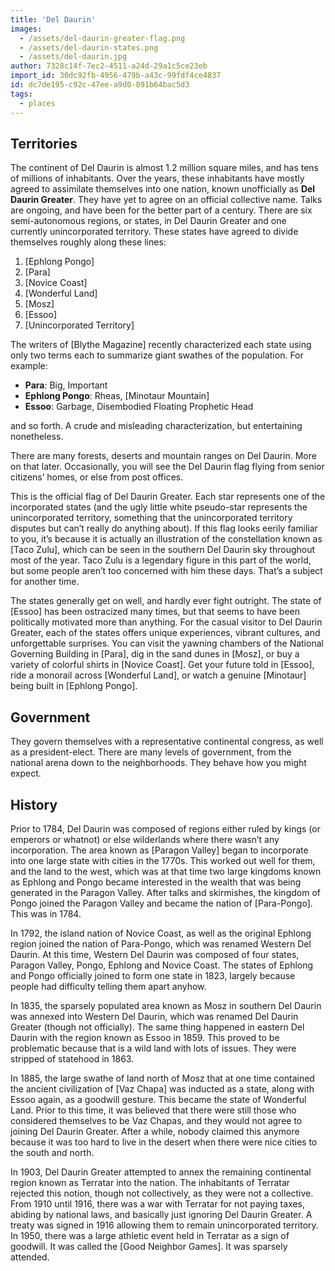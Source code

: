 ```yaml
---
title: 'Del Daurin'
images:
  - /assets/del-daurin-greater-flag.png
  - /assets/del-daurin-states.png
  - /assets/del-daurin.jpg
author: 7328c14f-7ec2-4511-a24d-29a1c5ce23eb
import_id: 30dc92fb-4956-479b-a43c-99fdf4ce4837
id: dc7de195-c92c-47ee-a9d0-891b64bac5d3
tags:
  - places
---
```

## Territories

The continent of Del Daurin is almost 1.2 million square miles, and has tens of millions of inhabitants. Over the years, these inhabitants have mostly agreed to assimilate themselves into one nation, known unofficially as **Del Daurin Greater**. They have yet to agree on an official collective name. Talks are ongoing, and have been for the better part of a century. There are six semi-autonomous regions, or states, in Del Daurin Greater and one currently unincorporated territory. These states have agreed to divide themselves roughly along these lines:

1. [Ephlong Pongo]
2. [Para]
3. [Novice Coast]
4. [Wonderful Land]
5. [Mosz]
6. [Essoo]
7. [Unincorporated Territory]

The writers of [Blythe Magazine] recently characterized each state using only two terms each to summarize giant swathes of the population. For example:

- **Para**: Big, Important
- **Ephlong Pongo**: Rheas, [Minotaur Mountain]
- **Essoo**: Garbage, Disembodied Floating Prophetic Head

and so forth. A crude and misleading characterization, but entertaining nonetheless.  

There are many forests, deserts and mountain ranges on Del Daurin. More on that later. Occasionally, you will see the Del Daurin flag flying from senior citizens’ homes, or else from post offices.

This is the official flag of Del Daurin Greater. Each star represents one of the incorporated states (and the ugly little white pseudo-star represents the unincorporated territory, something that the unincorporated territory disputes but can’t really do anything about).  If this flag looks eerily familiar to you, it’s because it is actually an illustration of the constellation known as [Taco Zulu], which can be seen in the southern Del Daurin sky throughout most of the year. Taco Zulu is a legendary figure in this part of the world, but some people aren’t too concerned with him these days. That’s a subject for another time.

The states generally get on well, and hardly ever fight outright. The state of [Essoo] has been ostracized many times, but that seems to have been politically motivated more than anything. For the casual visitor to Del Daurin Greater, each of the states offers unique experiences, vibrant cultures, and unforgettable surprises. You can visit the yawning chambers of the National Governing Building in [Para], dig in the sand dunes in [Mosz], or buy a variety of colorful shirts in [Novice Coast]. Get your future told in [Essoo], ride a monorail across [Wonderful Land], or watch a genuine [Minotaur] being built in [Ephlong Pongo].

## Government

They govern themselves with a representative continental congress, as well as a president-elect. There are many levels of government, from the national arena down to the neighborhoods. They behave how you might expect.

## History

Prior to 1784, Del Daurin was composed of regions either ruled by kings (or emperors or whatnot) or else wilderlands where there wasn’t any incorporation. The area known as [Paragon Valley] began to incorporate into one large state with cities in the 1770s. This worked out well for them, and the land to the west, which was at that time two large kingdoms known as Ephlong and Pongo became interested in the wealth that was being generated in the Paragon Valley. After talks and skirmishes, the kingdom of Pongo joined the Paragon Valley and became the nation of [Para-Pongo]. This was in 1784.

In 1792, the island nation of Novice Coast, as well as the original Ephlong region joined the nation of Para-Pongo, which was renamed Western Del Daurin. At this time, Western Del Daurin was composed of four states, Paragon Valley, Pongo, Ephlong and Novice Coast. The states of Ephlong and Pongo officially joined to form one state in 1823, largely because people had difficulty telling them apart anyhow.

In 1835, the sparsely populated area known as Mosz in southern Del Daurin was annexed into Western Del Daurin, which was renamed Del Daurin Greater (though not officially). The same thing happened in eastern Del Daurin with the region known as Essoo in 1859. This proved to be problematic because that is a wild land with lots of issues. They were stripped of statehood in 1863.

In 1885, the large swathe of land north of Mosz that at one time contained the ancient civilization of [Vaz Chapa] was inducted as a state, along with Essoo again, as a goodwill gesture. This became the state of Wonderful Land. Prior to this time, it was believed that there were still those who considered themselves to be Vaz Chapas, and they would not agree to joining Del Daurin Greater. After a while, nobody claimed this anymore because it was too hard to live in the desert when there were nice cities to the south and north.

In 1903, Del Daurin Greater attempted to annex the remaining continental region known as Terratar into the nation. The inhabitants of Terratar rejected this notion, though not collectively, as they were not a collective. From 1910 until 1916, there was a war with Terratar for not paying taxes, abiding by national laws, and basically just ignoring Del Daurin Greater. A treaty was signed in 1916 allowing them to remain unincorporated territory. In 1950, there was a large athletic event held in Terratar as a sign of goodwill. It was called the [Good Neighbor Games]. It was sparsely attended.